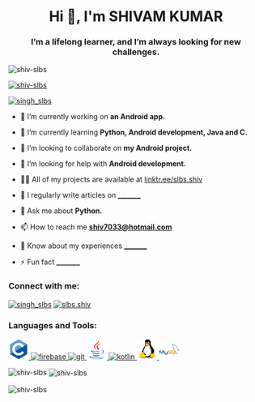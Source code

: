 <h1 align="center">Hi 👋, I'm SHIVAM KUMAR</h1>
<h3 align="center">I’m a lifelong learner, and I’m always looking for new challenges.</h3>

<p align="left"> <img src="https://komarev.com/ghpvc/?username=shiv-slbs&label=Profile%20views&color=0e75b6&style=flat" alt="shiv-slbs" /> </p>

<p align="left"> <a href="https://github.com/ryo-ma/github-profile-trophy"><img src="https://github-profile-trophy.vercel.app/?username=shiv-slbs" alt="shiv-slbs" /></a> </p>

<p align="left"> <a href="https://twitter.com/singh_slbs" target="blank"><img src="https://img.shields.io/twitter/follow/singh_slbs?logo=twitter&style=for-the-badge" alt="singh_slbs" /></a> </p>

- 🔭 I’m currently working on **an Android app.**

- 🌱 I’m currently learning **Python, Android development, Java and C.**

- 👯 I’m looking to collaborate on **my Android project.**

- 🤝 I’m looking for help with **Android development.**

- 👨‍💻 All of my projects are available at [linktr.ee/slbs.shiv](linktr.ee/slbs.shiv)

- 📝 I regularly write articles on [_______](_______)

- 💬 Ask me about **Python.**

- 📫 How to reach me **shiv7033@hotmail.com**

- 📄 Know about my experiences [_______](_______)

- ⚡ Fun fact **_______**

<h3 align="left">Connect with me:</h3>
<p align="left">
<a href="https://twitter.com/singh_slbs" target="blank"><img align="center" src="https://raw.githubusercontent.com/rahuldkjain/github-profile-readme-generator/master/src/images/icons/Social/twitter.svg" alt="singh_slbs" height="30" width="40" /></a>
<a href="https://instagram.com/slbs.shiv" target="blank"><img align="center" src="https://raw.githubusercontent.com/rahuldkjain/github-profile-readme-generator/master/src/images/icons/Social/instagram.svg" alt="slbs.shiv" height="30" width="40" /></a>
</p>

<h3 align="left">Languages and Tools:</h3>
<p align="left"> <a href="https://www.cprogramming.com/" target="_blank" rel="noreferrer"> <img src="https://raw.githubusercontent.com/devicons/devicon/master/icons/c/c-original.svg" alt="c" width="40" height="40"/> </a> <a href="https://firebase.google.com/" target="_blank" rel="noreferrer"> <img src="https://www.vectorlogo.zone/logos/firebase/firebase-icon.svg" alt="firebase" width="40" height="40"/> </a> <a href="https://git-scm.com/" target="_blank" rel="noreferrer"> <img src="https://www.vectorlogo.zone/logos/git-scm/git-scm-icon.svg" alt="git" width="40" height="40"/> </a> <a href="https://www.java.com" target="_blank" rel="noreferrer"> <img src="https://raw.githubusercontent.com/devicons/devicon/master/icons/java/java-original.svg" alt="java" width="40" height="40"/> </a> <a href="https://kotlinlang.org" target="_blank" rel="noreferrer"> <img src="https://www.vectorlogo.zone/logos/kotlinlang/kotlinlang-icon.svg" alt="kotlin" width="40" height="40"/> </a> <a href="https://www.linux.org/" target="_blank" rel="noreferrer"> <img src="https://raw.githubusercontent.com/devicons/devicon/master/icons/linux/linux-original.svg" alt="linux" width="40" height="40"/> </a> <a href="https://www.mysql.com/" target="_blank" rel="noreferrer"> <img src="https://raw.githubusercontent.com/devicons/devicon/master/icons/mysql/mysql-original-wordmark.svg" alt="mysql" width="40" height="40"/> </a> </p>

<p><img align="left" src="https://github-readme-stats.vercel.app/api/top-langs?username=shiv-slbs&show_icons=true&locale=en&layout=compact" alt="shiv-slbs" /></p>

<p>&nbsp;<img align="center" src="https://github-readme-stats.vercel.app/api?username=shiv-slbs&show_icons=true&locale=en" alt="shiv-slbs" /></p>

<p><img align="center" src="https://github-readme-streak-stats.herokuapp.com/?user=shiv-slbs&" alt="shiv-slbs" /></p>
